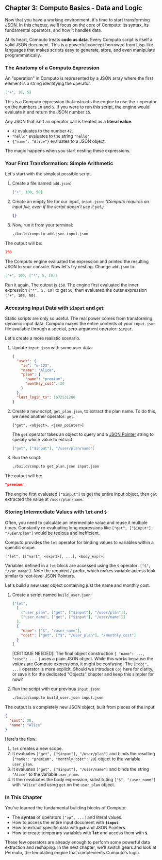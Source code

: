 ## **Chapter 3: Computo Basics - Data and Logic**

Now that you have a working environment, it's time to start transforming JSON. In this chapter, we'll focus on the core of Computo: its syntax, its fundamental operators, and how it handles data.

At its heart, Computo treats **code as data**. Every Computo script is itself a valid JSON document. This is a powerful concept borrowed from Lisp-like languages that makes scripts easy to generate, store, and even manipulate programmatically.

### The Anatomy of a Computo Expression

An "operation" in Computo is represented by a JSON array where the first element is a string identifying the operator.

```json
["+", 10, 5]
```

This is a Computo expression that instructs the engine to use the `+` operator on the numbers `10` and `5`. If you were to run this script, the engine would evaluate it and return the JSON number `15`.

Any JSON that isn't an operator call is treated as a **literal value**.

*   `42` evaluates to the number `42`.
*   `"hello"` evaluates to the string `"hello"`.
*   `{"name": "Alice"}` evaluates to a JSON object.

The magic happens when you start nesting these expressions.

### Your First Transformation: Simple Arithmetic

Let's start with the simplest possible script.

1.  Create a file named `add.json`:

    ```json
    ["+", 100, 50]
    ```

2.  Create an empty file for our input, `input.json`:
    *(Computo requires an input file, even if the script doesn't use it yet.)*

    ```json
    {}
    ```

3.  Now, run it from your terminal:

    ```bash
    ./build/computo add.json input.json
    ```

The output will be:
```json
150
```

The Computo engine evaluated the expression and printed the resulting JSON to your console. Now let's try nesting. Change `add.json` to:

```json
["+", 100, ["*", 5, 10]]
```

Run it again. The output is `150`. The engine first evaluated the inner expression `["*", 5, 10]` to get `50`, then evaluated the outer expression `["+", 100, 50]`.

### Accessing Input Data with `$input` and `get`

Static scripts are only so useful. The real power comes from transforming dynamic input data. Computo makes the entire contents of your `input.json` file available through a special, zero-argument operator: `$input`.

Let's create a more realistic scenario.

1.  Update `input.json` with some user data:

    ```json
    {
      "user": {
        "id": "u-123",
        "name": "Alice",
        "plan": {
          "name": "premium",
          "monthly_cost": 20
        }
      },
      "last_login_ts": 1672531200
    }
    ```

2.  Create a new script, `get_plan.json`, to extract the plan name. To do this, we need another operator: `get`.

    `["get", <object>, <json_pointer>]`

    The `get` operator takes an object to query and a [JSON Pointer](https://datatracker.ietf.org/doc/html/rfc6901) string to specify which value to extract.

    ```json
    ["get", ["$input"], "/user/plan/name"]
    ```

3.  Run the script:

    ```bash
    ./build/computo get_plan.json input.json
    ```

The output will be:
```json
"premium"
```
The engine first evaluated `["$input"]` to get the entire input object, then `get` extracted the value at `/user/plan/name`.

### Storing Intermediate Values with `let` and `$`

Often, you need to calculate an intermediate value and reuse it multiple times. Constantly re-evaluating long expressions like `["get", ["$input"], "/user/plan"]` would be tedious and inefficient.

Computo provides the `let` operator for binding values to variables within a specific scope.

`["let", [["var1", <expr1>], ...], <body_expr>]`

Variables defined in a `let` block are accessed using the `$` operator: `["$", "/var_name"]`. Note the required `/` prefix, which makes variable access look similar to root-level JSON Pointers.

Let's build a new user object containing just the name and monthly cost.

1.  Create a script named `build_user.json`:

    ```json
    ["let",
      [
        ["user_plan", ["get", ["$input"], "/user/plan"]],
        ["user_name", ["get", ["$input"], "/user/name"]]
      ],
      {
        "name": ["$", "/user_name"],
        "cost": ["get", ["$", "/user_plan"], "/monthly_cost"]
      }
    ]
    ```
    [CRITIQUE NEEDED]: The final object construction `{ "name": ..., "cost": ... }` uses a plain JSON object. While this works because the *values* are Computo expressions, it might be confusing. The `["obj", ...]` operator is more explicit. Should we introduce `obj` here for clarity, or save it for the dedicated "Objects" chapter and keep this simpler for now?

2.  Run the script with our previous `input.json`:

    ```bash
    ./build/computo build_user.json input.json
    ```

The output is a completely new JSON object, built from pieces of the input:

```json
{
  "cost": 20,
  "name": "Alice"
}
```

Here's the flow:
1.  `let` creates a new scope.
2.  It evaluates `["get", ["$input"], "/user/plan"]` and binds the resulting `{"name": "premium", "monthly_cost": 20}` object to the variable `user_plan`.
3.  It evaluates `["get", ["$input"], "/user/name"]` and binds the string `"Alice"` to the variable `user_name`.
4.  It then evaluates the body expression, substituting `["$", "/user_name"]` with `"Alice"` and using `get` on the `user_plan` object.

### In This Chapter

You've learned the fundamental building blocks of Computo:
*   The **syntax** of operators `["op", ...]` and literal values.
*   How to access the entire input document with **`$input`**.
*   How to extract specific data with **`get`** and JSON Pointers.
*   How to create temporary variables with **`let`** and access them with **`$`**.

These few operators are already enough to perform some powerful data extraction and reshaping. In the next chapter, we'll switch gears and look at Permuto, the templating engine that complements Computo's logic.
